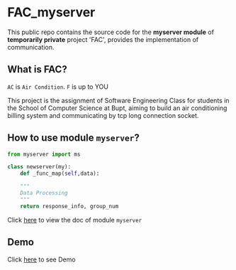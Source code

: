 # FAC\_myserver

This public repo contains the source code for the **myserver module** of **temporarily private** project 'FAC', provides the implementation of communication.

## What is FAC?

`AC` is `Air Condition`. `F` is up to YOU

This project is the assignment of Software Engineering Class for students in the School of Computer Science at Bupt, aiming to build an air conditioning billing system and communicating by tcp long connection socket.

## How to use module `myserver`?


```python
from myserver import ms

class newserver(my):
	def _func_map(self,data):

  	"""
	Data Processing
  	"""
	return response_info, group_num

```

Click [here](./myserver/readme.md) to view the doc of module `myserver`

## Demo

Click [here](./demo) to see Demo
